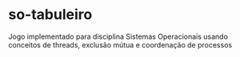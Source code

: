 # so-tabuleiro
Jogo implementado para disciplina Sistemas Operacionais usando conceitos de threads, exclusão mútua e coordenação de processos
